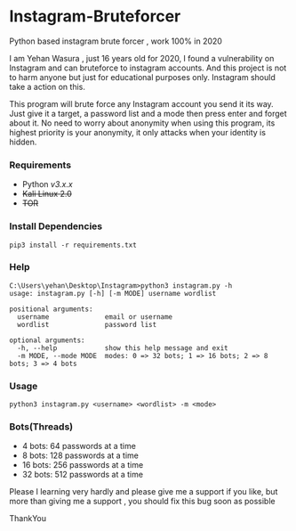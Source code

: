 # Instagram-Bruteforcer
Python based instagram brute forcer , work 100% in 2020

I am Yehan Wasura , just 16 years old for 2020, I found a vulnerability on Instagram and can bruteforce to instagram accounts. And this project is not to harm anyone but
just for educational purposes only. Instagram should take a action on this.

This program will brute force any Instagram account you send it its way. Just give it a target,
a password list and a mode then press enter and forget about it. No need to worry about anonymity when using this program,
its highest priority is your anonymity, it only attacks when your identity is hidden.


### Requirements

-   Python _v3.x.x_
-   ~~Kali Linux 2.0~~
-   ~~TOR~~


### Install Dependencies

```
pip3 install -r requirements.txt
```

### Help
```
C:\Users\yehan\Desktop\Instagram>python3 instagram.py -h
usage: instagram.py [-h] [-m MODE] username wordlist

positional arguments:
  username              email or username
  wordlist              password list

optional arguments:
  -h, --help            show this help message and exit
  -m MODE, --mode MODE  modes: 0 => 32 bots; 1 => 16 bots; 2 => 8 bots; 3 => 4 bots
```

### Usage

```
python3 instagram.py <username> <wordlist> -m <mode>
```

### Bots(Threads)

-   4 bots: 64 passwords at a time
-   8 bots: 128 passwords at a time
-   16 bots: 256 passwords at a time
-   32 bots: 512 passwords at a time


Please I learning very hardly and please give me a support if you like, but more than giving me a support , you should fix this bug soon as possible

ThankYou
